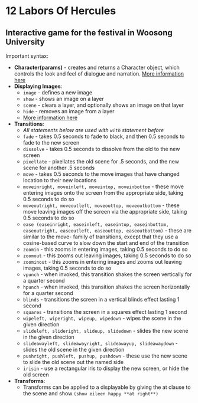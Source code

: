 # 12 Labors Of Hercules
## Interactive game for the festival in Woosong University
Important syntax:
- **Character(params)** - creates and returns a Character object, which controls the look and feel of dialogue and narration. [More information here](https://www.renpy.org/doc/html/dialogue.html#defining-character-objects)
- **Displaying Images**:
  - `image` - defines a new image
  - `show` - shows an image on a layer
  - `scene` - clears a layer, and optionally shows an image on that layer
  - `hide` - removes an image from a layer
  - [More information here](https://www.renpy.org/doc/html/displaying_images.html)
- **Transitions**:
  - *All statements below are used with `with` statement before*
  - `fade` - takes 0.5 seconds to fade to black, and then 0.5 seconds to fade to the new screen
  -  `dissolve` - takes 0.5 seconds to dissolve from the old to the new screen
  -  `pixellate` - pixellates the old scene for .5 seconds, and the new scene for another .5 seconds
  -  `move` - takes 0.5 seconds to the move images that have changed location to their new locations
  -  `moveinright, moveinleft, moveintop, moveinbottom` - these move entering images onto the screen from the appropriate side, taking 0.5 seconds to do so
  -  `moveoutright, moveoutleft, moveouttop, moveoutbottom` - these move leaving images off the screen via the appropriate side, taking 0.5 seconds to do so
  -  `ease (easeinright, easeinleft, easeintop, easeinbottom, easeoutright, easeoutleft, easeouttop, easeoutbottom)` - these are similar to the move- family of transitions, except that they use a cosine-based curve to slow down the start and end of the transition
  -  `zoomin` - this zooms in entering images, taking 0.5 seconds to do so
  -  `zoomout` - this zooms out leaving images, taking 0.5 seconds to do so
  -  `zoominout` - this zooms in entering images and zooms out leaving images, taking 0.5 seconds to do so
  -  `vpunch` - when invoked, this transition shakes the screen vertically for a quarter second
  -  `hpunch` - when invoked, this transition shakes the screen horizontally for a quarter second
  -  `blinds` - transitions the screen in a vertical blinds effect lasting 1 second
  -  `squares` - transitions the screen in a squares effect lasting 1 second
  -  `wipeleft, wiperight, wipeup, wipedown` - wipes the scene in the given direction
  -  `slideleft, slideright, slideup, slidedown` - slides the new scene in the given direction
  -  `slideawayleft, slideawayright, slideawayup, slideawaydown` - slides the old scene in the given direction
  -  `pushright, pushleft, pushup, pushdown` - these use the new scene to slide the old scene out the named side
  -  `irisin` - use a rectangular iris to display the new screen, or hide the old screen
- **Transforms**:
  - Transforms can be applied to a displayable by giving the at clause to the scene and show `(show eileen happy **at right**)`
